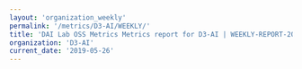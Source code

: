 ```yaml
---
layout: 'organization_weekly'
permalink: '/metrics/D3-AI/WEEKLY/'
title: 'DAI Lab OSS Metrics Metrics report for D3-AI | WEEKLY-REPORT-2019-05-26'
organization: 'D3-AI'
current_date: '2019-05-26'
---
```

